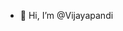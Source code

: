 - 👋 Hi, I’m @Vijayapandi

<!---
Vijayapandioff/Vijayapandioff is a ✨ special ✨ repository because its `README.md` (this file) appears on your GitHub profile.
You can click the Preview link to take a look at your changes.
--->
